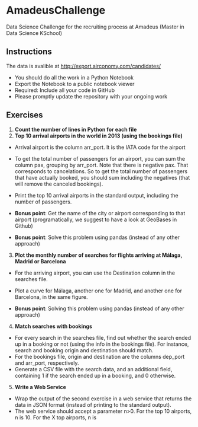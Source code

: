 # AmadeusChallenge
Data Science Challenge for the recruiting process at Amadeus (Master in Data Science KSchool)
## Instructions
The data is avalible at http://export.airconomy.com/candidates/

  - You should do all the work in a Python Notebook
  - Export the Notebook to a public notebook viewer
  - Required: Include all your code in GitHub
  - Please promptly update the repository with your ongoing work

## Exercises
1. __Count the number of lines in Python for each file__
2. __Top 10 arrival airports in the world in 2013 (using the bookings file)__
  - Arrival airport is the column arr_port. It is the IATA code for the airport
  - To get the total number of passengers for an airport, you can sum the column pax, grouping by arr_port. Note that there is negative pax. That corresponds to cancelations. So to get the total number of passengers that have actually booked, you should sum including the negatives (that will remove the canceled bookings).
  - Print the top 10 arrival airports in the standard output, including the number of passengers.

  - __Bonus point__: Get the name of the city or airport corresponding to that airport (programatically, we suggest to have a look at GeoBases in Github)
  - __Bonus point__: Solve this problem using pandas (instead of any other approach)
3. __Plot the monthly number of searches for flights arriving at Málaga, Madrid or Barcelona__
  - For the arriving airport, you can use the Destination column in the searches file. 
  - Plot a curve for Málaga, another one for Madrid, and another one for Barcelona, in the same figure.

  - __Bonus point__: Solving this problem using pandas (instead of any other approach)
4. __Match searches with bookings__
  - For every search in the searches file, find out whether the search ended up in a booking or not (using the info in the bookings file). For instance, search and booking origin and destination should match. 
  - For the bookings file, origin and destination are the columns dep_port and arr_port, respectively. 
  - Generate a CSV file with the search data, and an additional field, containing 1 if the search ended up in a booking, and 0 otherwise.
5. __Write a Web Service__
  - Wrap the output of the second exercise in a web service that returns the data in JSON format (instead of printing to the standard output).
  - The web service should accept a parameter n>0. For the top 10 airports, n is 10. For the X top airports, n is
